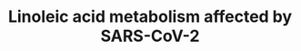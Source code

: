---
annotations:
- id: PW:0000010
  parent: classic metabolic pathway
  type: Pathway Ontology
  value: lipid metabolic pathway
- id: DOID:2945
  parent: disease by infectious agent
  type: Disease Ontology
  value: severe acute respiratory syndrome
- id: DOID:0080599
  parent: disease by infectious agent
  type: Disease Ontology
  value: Coronavirus infectious disease
authors:
- Egonw
- Conroy lipids
- Evelo
- Fehrhart
- Mkutmon
- DeSl
- Eweitz
- CedricPluis
- Liekevandenbogaart
- BramMennen
communities:
- COVID19
description: Lipid metabolism alternations that are related to infection by corona
  viruses. The information comes from the Yan et al. in 2019 in the bibliography,
  particularly Figure 5. That paper uses the HCoV-229E virus as a model. Note that
  that is different from the virus that causes the 2020 pandemic SARS-CoV-2. Fig 5
  is in turn taken from https://www.kegg.jp/kegg-bin/show_pathway?map00591, which
  is a very simplified pathway, omitting several steps. The paper mentions that after
  virus infection many of the metabolites in his figure are increased in concentration.
  Interestingly, exogenous supplement of LA or AA in HCoV-229E-infected cells significantly
  suppressed HCoV-229E virus replication and this also happened in MERS-CoV.
last-edited: 2022-02-23
ndex: eaf80bdf-8b6e-11eb-9e72-0ac135e8bacf
organisms:
- Homo sapiens
redirect_from:
- /index.php/Pathway:WP4853
- /instance/WP4853
- /instance/WP4853_rr124602
revision: r124602
schema-jsonld:
- '@context': https://schema.org/
  '@id': https://wikipathways.github.io/pathways/WP4853.html
  '@type': Dataset
  creator:
    '@type': Organization
    name: WikiPathways
  description: Lipid metabolism alternations that are related to infection by corona
    viruses. The information comes from the Yan et al. in 2019 in the bibliography,
    particularly Figure 5. That paper uses the HCoV-229E virus as a model. Note that
    that is different from the virus that causes the 2020 pandemic SARS-CoV-2. Fig
    5 is in turn taken from https://www.kegg.jp/kegg-bin/show_pathway?map00591, which
    is a very simplified pathway, omitting several steps. The paper mentions that
    after virus infection many of the metabolites in his figure are increased in concentration.
    Interestingly, exogenous supplement of LA or AA in HCoV-229E-infected cells significantly
    suppressed HCoV-229E virus replication and this also happened in MERS-CoV.
  keywords:
  - ACE2
  - ACOT2
  - Arachidonic acid
  - Arachidonoyl-CoA
  - CoA(18:2(9Z,12Z))
  - CoA(18:3(6Z,9Z,12Z))
  - CoA(20:3(8Z,11Z,14Z))
  - Cytosolic Phospholipase A2(cPLA2)
  - ELOVL2
  - ELOVL5
  - FADS1
  - FADS2
  - Glycerophospholipids
  - Linoleoyl-CoAdesaturase
  - LysoPC16:0
  - Omega-3
  - Omega-6
  - bishomo-gamma-linolenic acid
  - envelopeprotein E
  - gamma-linolenic acid
  - linoleic acid
  - membraneglycoprotein M
  - nucleocapsidprotein N
  - oleic acid
  - palmitic acid
  - stearic acid
  - surfaceglycoprotein S
  license: CC0
  name: Linoleic acid metabolism affected by SARS-CoV-2
seo: CreativeWork
title: Linoleic acid metabolism affected by SARS-CoV-2
wpid: WP4853
---